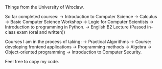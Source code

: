 Things from the University of Wroclaw.

So far completed courses:
-> Introduction to Computer Science
-> Calculus
-> Basic Computer Science Workshop
-> Logic for Computer Scientists
-> Introduction to programming in Python.
-> English B2 Lecture (Passed in-class exam (oral and written))

Courses I am in the process of taking:
-> Practical Algorithms
-> Course: developing frontend applications
-> Programming methods
-> Algebra
-> Object-oriented programming
-> Introduction to Computer Security.

Feel free to copy my code.

